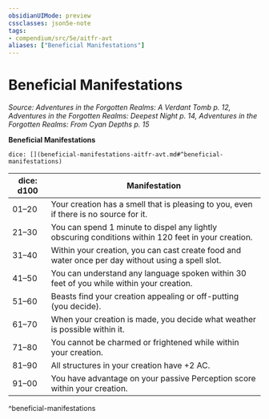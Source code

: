 ```yaml
---
obsidianUIMode: preview
cssclasses: json5e-note
tags:
- compendium/src/5e/aitfr-avt
aliases: ["Beneficial Manifestations"]
---
```

# Beneficial Manifestations
*Source: Adventures in the Forgotten Realms: A Verdant Tomb p. 12, Adventures in the Forgotten Realms: Deepest Night p. 14, Adventures in the Forgotten Realms: From Cyan Depths p. 15* 

**Beneficial Manifestations**

`dice: [](beneficial-manifestations-aitfr-avt.md#^beneficial-manifestations)`

| dice: d100 | Manifestation |
|------------|---------------|
| 01–20 | Your creation has a smell that is pleasing to you, even if there is no source for it. |
| 21–30 | You can spend 1 minute to dispel any lightly obscuring conditions within 120 feet in your creation. |
| 31–40 | Within your creation, you can cast create food and water once per day without using a spell slot. |
| 41–50 | You can understand any language spoken within 30 feet of you while within your creation. |
| 51–60 | Beasts find your creation appealing or off-putting (you decide). |
| 61–70 | When your creation is made, you decide what weather is possible within it. |
| 71–80 | You cannot be charmed or frightened while within your creation. |
| 81–90 | All structures in your creation have +2 AC. |
| 91–00 | You have advantage on your passive Perception score within your creation. |
^beneficial-manifestations